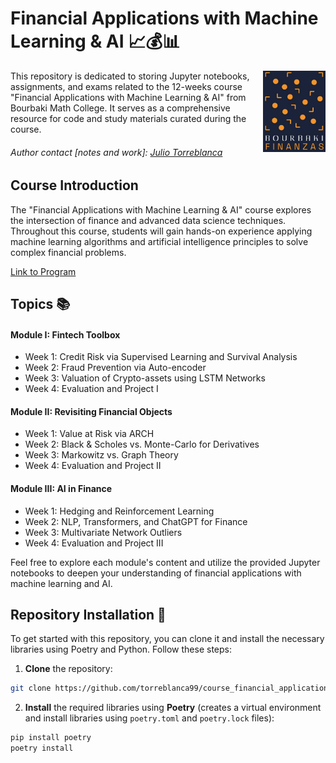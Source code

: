 # Financial Applications with Machine Learning & AI 📈💰📊

<img style="float: right;" src="docs/img/logo_bourbaki.png" width="100"/>

This repository is dedicated to storing Jupyter notebooks, assignments, and exams related to the 12-weeks course "Financial Applications with Machine Learning & AI" from Bourbaki Math College. It serves as a comprehensive resource for code and study materials curated during the course.


######  Author contact [notes and work]: [Julio Torreblanca](https://www.linkedin.com/in/torreblanca99)

## Course Introduction
The "Financial Applications with Machine Learning & AI" course explores the intersection of finance and advanced data science techniques. Throughout this course, students will gain hands-on experience applying machine learning algorithms and artificial intelligence principles to solve complex financial problems.

[Link to Program](https://www.colegio-bourbaki.com/bourbakifinanzas)



## Topics 📚

#### Module I: Fintech Toolbox
- Week 1: Credit Risk via Supervised Learning and Survival Analysis
- Week 2: Fraud Prevention via Auto-encoder
- Week 3: Valuation of Crypto-assets using LSTM Networks
- Week 4: Evaluation and Project I
#### Module II: Revisiting Financial Objects
- Week 1: Value at Risk via ARCH
- Week 2: Black & Scholes vs. Monte-Carlo for Derivatives
- Week 3: Markowitz vs. Graph Theory
- Week 4: Evaluation and Project II
#### Module III: AI in Finance
- Week 1: Hedging and Reinforcement Learning
- Week 2: NLP, Transformers, and ChatGPT for Finance
- Week 3: Multivariate Network Outliers
- Week 4: Evaluation and Project III

Feel free to explore each module's content and utilize the provided Jupyter notebooks to deepen your understanding of financial applications with machine learning and AI.

## Repository Installation 🚀
To get started with this repository, you can clone it and install the necessary libraries using Poetry and Python. Follow these steps:
1. **Clone** the repository:
```bash
git clone https://github.com/torreblanca99/course_financial_applications.git
```
2. **Install** the required libraries using **Poetry** (creates a virtual environment and install libraries using `poetry.toml` and `poetry.lock` files):
```bash
pip install poetry
poetry install
```
